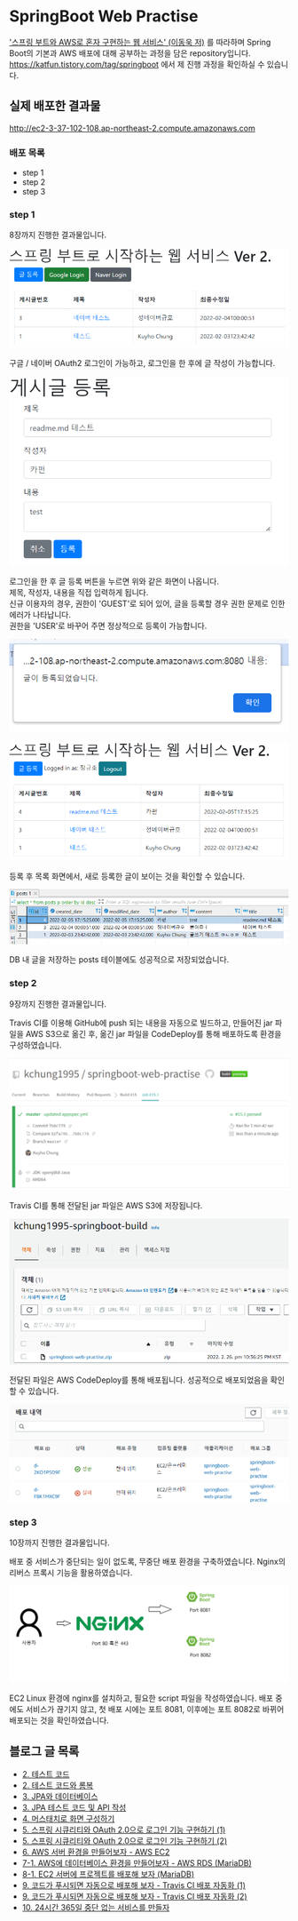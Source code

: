 # SpringBoot Web Practise

['스프링 부트와 AWS로 혼자 구현하는 웹 서비스' (이동욱 저)](http://www.kyobobook.co.kr/product/detailViewKor.laf?ejkGb=KOR&mallGb=KOR&barcode=9788965402602) 를 따라하며 Spring Boot의 기본과 AWS 배포에 대해 공부하는 과정을 담은 repository입니다.  
https://katfun.tistory.com/tag/springboot 에서 제 진행 과정을 확인하실 수 있습니다.  

## 실제 배포한 결과물
http://ec2-3-37-102-108.ap-northeast-2.compute.amazonaws.com

### 배포 목록
* step 1
* step 2
* step 3

### step 1
8장까지 진행한 결과물입니다.
  
![ex_screenshot](./images/step1_main.PNG)
  
구글 / 네이버 OAuth2 로그인이 가능하고, 로그인을 한 후에 글 작성이 가능합니다.  
  
![ex_screenshot](./images/step1_post.PNG)
  
로그인을 한 후 글 등록 버튼을 누르면 위와 같은 화면이 나옵니다.  
제목, 작성자, 내용을 직접 입력하게 됩니다.  
신규 이용자의 경우, 권한이 'GUEST'로 되어 있어, 글을 등록할 경우 권한 문제로 인한 에러가 나타납니다.  
권한을 'USER'로 바꾸어 주면 정상적으로 등록이 가능합니다.
  
![ex_screenshot](./images/step1_postSuccess.PNG)
  
![ex_screenshot](./images/step1_main2.PNG)

등록 후 목록 화면에서, 새로 등록한 글이 보이는 것을 확인할 수 있습니다.

![ex_screenshot](./images/step1_postsQuery.PNG)  
  
DB 내 글을 저장하는 posts 테이블에도 성공적으로 저장되었습니다.  
  
### step 2
9장까지 진행한 결과물입니다.

Travis CI를 이용해 GitHub에 push 되는 내용을 자동으로 빌드하고, 만들어진 jar 파일을 AWS S3으로 옮긴 후,
옮긴 jar 파일을 CodeDeploy를 통해 배포하도록 환경을 구성하였습니다.

![ex_screenshot](./images/step2_buildSuccess.PNG)

Travis CI를 통해 전달된 jar 파일은 AWS S3에 저장됩니다.

![ex_screenshot](./images/step2_s3_jar.PNG)

전달된 파일은 AWS CodeDeploy를 통해 배포됩니다.
성공적으로 배포되었음을 확인할 수 있습니다.

![ex_screenshot](./images/step2_codedeploy.PNG)

### step 3
10장까지 진행한 결과물입니다.

배포 중 서비스가 중단되는 일이 없도록, 무중단 배포 환경을 구축하였습니다.
Nginx의 리버스 프록시 기능을 활용하였습니다.

![ex_screenshot](./images/step3_nginx_logic.png)

EC2 Linux 환경에 nginx를 설치하고, 필요한 script 파일을 작성하였습니다.
배포 중에도 서비스가 끊기지 않고, 첫 배포 시에는 포트 8081, 이후에는 포트 8082로 바뀌어 배포되는 것을 확인하였습니다.

## 블로그 글 목록
* [2. 테스트 코드](https://katfun.tistory.com/entry/Spring-Boot-2-1-%ED%85%8C%EC%8A%A4%ED%8A%B8-%EC%BD%94%EB%93%9C?category=851959)
* [2. 테스트 코드와 롬복](https://katfun.tistory.com/entry/Spring-Boot-2-2-%ED%85%8C%EC%8A%A4%ED%8A%B8-%EC%BD%94%EB%93%9C%EC%99%80-%EB%A1%AC%EB%B3%B5?category=851959_)
* [3. JPA와 데이터베이스](https://katfun.tistory.com/entry/Spring-Boot-3-1-JPA%EC%99%80-%EB%8D%B0%EC%9D%B4%ED%84%B0%EB%B2%A0%EC%9D%B4%EC%8A%A4?category=851959)
* [3. JPA 테스트 코드 및 API 작성](https://katfun.tistory.com/entry/Spring-Boot-3-2?category=851959)
* [4. 머스태치로 화면 구성하기](https://katfun.tistory.com/entry/Spring-Boot-4-%EB%A8%B8%EC%8A%A4%ED%83%9C%EC%B9%98%EB%A1%9C-%ED%99%94%EB%A9%B4-%EA%B5%AC%EC%84%B1%ED%95%98%EA%B8%B0?category=851959)
* [5. 스프링 시큐리티와 OAuth 2.0으로 로그인 기능 구현하기 (1)](https://katfun.tistory.com/entry/Spring-Boot-5-%EC%8A%A4%ED%94%84%EB%A7%81-%EC%8B%9C%ED%81%90%EB%A6%AC%ED%8B%B0%EC%99%80-OAuth-20%EC%9C%BC%EB%A1%9C-%EB%A1%9C%EA%B7%B8%EC%9D%B8-%EA%B8%B0%EB%8A%A5-%EA%B5%AC%ED%98%84%ED%95%98%EA%B8%B0-1?category=851959)
* [5. 스프링 시큐리티와 OAuth 2.0으로 로그인 기능 구현하기 (2)](https://katfun.tistory.com/entry/Spring-Boot-5-%EC%8A%A4%ED%94%84%EB%A7%81-%EC%8B%9C%ED%81%90%EB%A6%AC%ED%8B%B0%EC%99%80-OAuth-20%EC%9C%BC%EB%A1%9C-%EB%A1%9C%EA%B7%B8%EC%9D%B8-%EA%B8%B0%EB%8A%A5-%EA%B5%AC%ED%98%84%ED%95%98%EA%B8%B0-2?category=851959)
* [6. AWS 서버 환경을 만들어보자 - AWS EC2](https://katfun.tistory.com/entry/Spring-Boot-6-AWS-%EC%84%9C%EB%B2%84-%ED%99%98%EA%B2%BD%EC%9D%84-%EB%A7%8C%EB%93%A4%EC%96%B4%EB%B3%B4%EC%9E%90-AWS-EC2?category=851959)
* [7-1. AWS에 데이터베이스 환경을 만들어보자 - AWS RDS (MariaDB)](https://katfun.tistory.com/entry/Spring-Boot-7-1-AWS%EC%97%90-%EB%8D%B0%EC%9D%B4%ED%84%B0%EB%B2%A0%EC%9D%B4%EC%8A%A4-%ED%99%98%EA%B2%BD%EC%9D%84-%EB%A7%8C%EB%93%A4%EC%96%B4%EB%B3%B4%EC%9E%90-AWS-RDS-MariaDB?category=851959)
* [8-1. EC2 서버에 프로젝트를 배포해 보자 (MariaDB)](https://katfun.tistory.com/entry/Spring-Boot-8-1-EC2-%EC%84%9C%EB%B2%84%EC%97%90-%ED%94%84%EB%A1%9C%EC%A0%9D%ED%8A%B8%EB%A5%BC-%EB%B0%B0%ED%8F%AC%ED%95%B4-%EB%B3%B4%EC%9E%90-MariaDB?category=851959)
* [9. 코드가 푸시되면 자동으로 배포해 보자 - Travis CI 배포 자동화 (1)](https://katfun.tistory.com/entry/Spring-Boot-9-1-%EC%BD%94%EB%93%9C%EA%B0%80-%ED%91%B8%EC%8B%9C%EB%90%98%EB%A9%B4-%EC%9E%90%EB%8F%99%EC%9C%BC%EB%A1%9C-%EB%B0%B0%ED%8F%AC%ED%95%B4-%EB%B3%B4%EC%9E%90-Travis-CI-%EB%B0%B0%ED%8F%AC-%EC%9E%90%EB%8F%99%ED%99%94-1?category=851959)
* [9. 코드가 푸시되면 자동으로 배포해 보자 - Travis CI 배포 자동화 (2)](https://katfun.tistory.com/entry/%ED%98%BC%EC%9E%90-%EA%B5%AC%ED%98%84%ED%95%98%EB%8A%94-%EC%9B%B9%EC%84%9C%EB%B9%84%EC%8A%A4-9-1-%EC%BD%94%EB%93%9C%EA%B0%80-%ED%91%B8%EC%8B%9C%EB%90%98%EB%A9%B4-%EC%9E%90%EB%8F%99%EC%9C%BC%EB%A1%9C-%EB%B0%B0%ED%8F%AC%ED%95%B4-%EB%B3%B4%EC%9E%90-Travis-CI-%EB%B0%B0%ED%8F%AC-%EC%9E%90%EB%8F%99%ED%99%94-2)
* [10. 24시간 365일 중단 없는 서비스를 만들자](https://katfun.tistory.com/entry/%ED%98%BC%EC%9E%90-%EA%B5%AC%ED%98%84%ED%95%98%EB%8A%94-%EC%9B%B9%EC%84%9C%EB%B9%84%EC%8A%A4-10-24%EC%8B%9C%EA%B0%84-365%EC%9D%BC-%EC%A4%91%EB%8B%A8-%EC%97%86%EB%8A%94-%EC%84%9C%EB%B9%84%EC%8A%A4%EB%A5%BC-%EB%A7%8C%EB%93%A4%EC%9E%90)
